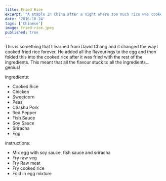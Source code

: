 ```yaml
---
title: Fried Rice
excerpt: "A staple in China after a night where too much rice was cooked, this is perfect for some next day leftover scran."
date: '2016-10-24'
tags: ['Chinese']
image: fried-rice.jpeg
published: true
---
```


This is something that I learned from David Chang and it changed the way I cooked fried rice forever. He added all the flavourings to the egg and then folded this into the cooked rice after it was fried with the rest of the ingredients. This meant that all the flavour stuck to all the ingredients... genius!

ingredients:
 - Cooked Rice
 - Chicken
 - Sweetcorn
 - Peas
 - Chashu Pork
 - Red Pepper
 - Fish Sauce
 - Soy Sauce
 - Sriracha
 - Egg

instructions:
 - Mix egg with soy sauce, fish sauce and sriracha
 - Fry raw veg
 - Fry Raw meat
 - Fry cooked rice
 - Fold in egg mixture 